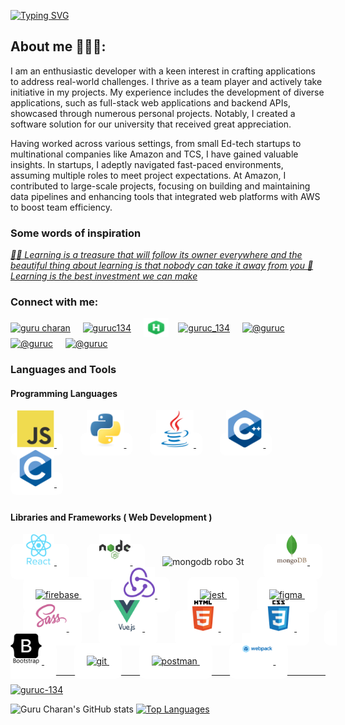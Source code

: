 [![Typing SVG](https://readme-typing-svg.herokuapp.com?color=%2327B026&size=20&center=true&lines=Hello%2C+Welcome+to+my+Github+Profile;I+am+Guru++Charan)](https://git.io/typing-svg)
## About me 🙋🏻‍♂️:
I am an enthusiastic developer with a keen interest in crafting applications to address real-world challenges. I thrive as a team player and actively take initiative in my projects.
My experience includes the development of diverse applications, such as full-stack web applications and backend APIs, showcased through numerous personal projects. Notably, I created a software solution for our university that received great appreciation.

Having worked across various settings, from small Ed-tech startups to multinational companies like Amazon and TCS, I have gained valuable insights. In startups, I adeptly navigated fast-paced environments, assuming multiple roles to meet project expectations. At Amazon, I contributed to large-scale projects, focusing on building and maintaining data pipelines and enhancing tools that integrated web platforms with AWS to boost team efficiency.


 ### Some words of inspiration
 <u><em>📖📖 Learning is a treasure that will follow its owner everywhere and the beautiful thing about learning is that nobody can take it away from you 🧠
 Learning is the best investment we can make </em></u>
 
 <h3 align="left">Connect with me:</h3>
<p align="left">
<a href="https://www.linkedin.com/in/guru-charan-kakaraparty-7103561a1/" target="blank"><img align="center" src="https://img.icons8.com/color/28/000000/linkedin.png" alt="guru charan" height="30" width="40" /></a> &nbsp; &nbsp;
<a href="https://www.codechef.com/users/guruc134" target="blank"><img align="center" src="https://www.codechef.com/sites/all/themes/abessive/logo.svg" alt="guruc134" height="30" width="40" /></a> &nbsp; &nbsp;
<a href="https://www.hackerrank.com/guruc134" target="blank"><img align="center" src="https://github.com/AsishRaju/AsishRaju/raw/master/gifs/hackerrank..png" alt="guruc134" height="30" width="40" /></a>&nbsp; &nbsp;
<a href="https://codeforces.com/profile/guruc_134" target="blank"><img align="center" src="https://cdn.iconscout.com/icon/free/png-256/code-forces-3628695-3029920.png" alt="guruc_134" height="30" width="40" /></a> &nbsp; &nbsp;
<a href="https://www.hackerearth.com/@guruc" target="blank"><img align="center" src="https://upload.wikimedia.org/wikipedia/commons/e/e8/HackerEarth_logo.png" alt="@guruc" height="30" width="40" /></a> &nbsp; &nbsp;
<a href="https://binarysearch.com/@/Guruc134" target="blank"><img align="center" src="https://miro.medium.com/max/312/1*vC6VtkV4Di6HnbiX_EjDvQ.png" alt="@guruc" height="30" width="40" border-radius="100px"/><a/> &nbsp; &nbsp;
<a href="https://app.codesignal.com/profile/121910308_knn" target="blank"><img align="center" src="https://app.codesignal.com/img/logos/logo_white.svg" alt="@guruc" height="30" width="60" /><a/>
    </p>
 
<h3 align="left">Languages and Tools</h3>
<div id="programming_languages">
<h4> Programming Languages </h4>
<a class="skill_tag" style="background-color:white; padding:10px; border-radius:10px" href="https://developer.mozilla.org/en-US/docs/Web/JavaScript" target="_blank" >
<img
    src="https://raw.githubusercontent.com/devicons/devicon/master/icons/javascript/javascript-original.svg"
    alt="javascript"
    width="60"
    height="60"
/>
</a> &nbsp; &nbsp;&nbsp; &nbsp;
<a class="skill_tag" style="background-color:white; padding:10px; border-radius:10px" href="https://www.python.org" target="_blank">
<img
    src="https://raw.githubusercontent.com/devicons/devicon/master/icons/python/python-original.svg"
    alt="python"
    width="60"
    height="60"
/>
</a> &nbsp; &nbsp;&nbsp; &nbsp;

<a class="skill_tag" style="background-color:white; padding:10px; border-radius:10px" href="https://www.java.com" target="_blank">
<img
    src="https://raw.githubusercontent.com/devicons/devicon/master/icons/java/java-original.svg"
    alt="java"
    width="60"
    height="60"
/>
</a> &nbsp; &nbsp;&nbsp; &nbsp;



<a class="skill_tag" style="background-color:white; padding:10px; border-radius:10px" href="https://www.w3schools.com/cpp/" target="_blank">
<img
    src="https://raw.githubusercontent.com/devicons/devicon/master/icons/cplusplus/cplusplus-original.svg"
    alt="cplusplus"
    width="60"
    height="60"
/>
</a> &nbsp; &nbsp;&nbsp; &nbsp;

<a class="skill_tag" style="background-color:white; padding:10px; border-radius:10px" href="https://www.cprogramming.com/" target="_blank">
<img
    src="https://raw.githubusercontent.com/devicons/devicon/master/icons/c/c-original.svg"
    alt="c"
    width="60"
    height="60"
/>
</a> &nbsp; &nbsp;&nbsp; &nbsp;
<br>
<br>
<h4> Libraries and Frameworks ( Web Development ) </h4>
<a class="skill_tag" style="background-color:white; padding:20px; border-radius:10px" href="https://reactjs.org/" target="_blank">
    <img
        src="https://raw.githubusercontent.com/devicons/devicon/master/icons/react/react-original-wordmark.svg"
        alt="react"
        width="50"
        height="50"
    />
    </a> &nbsp; &nbsp;&nbsp; &nbsp;

<a class="skill_tag" style="background-color:white; padding:20px; border-radius:10px" href="https://nodejs.org" target="_blank">
<img
    src="https://raw.githubusercontent.com/devicons/devicon/master/icons/nodejs/nodejs-original-wordmark.svg"
    alt="nodejs"
    width="50"
    height="50"
/>
</a> &nbsp; &nbsp;&nbsp; &nbsp;
    <img
    src="https://img.stackshare.io/service/4718/sCsiuBmt_400x400.png"
    alt="mongodb robo 3t"
    width="50"
    height="50"
/>
 &nbsp; &nbsp;&nbsp; &nbsp;
<a class="skill_tag" style="background-color:white; padding:20px; border-radius:10px" href="https://www.mongodb.com/" target="_blank">
<img
    src="https://raw.githubusercontent.com/devicons/devicon/master/icons/mongodb/mongodb-original-wordmark.svg"
    alt="mongodb"
    width="50"
    height="50"
/>
</a> &nbsp; &nbsp;&nbsp; &nbsp;
<a class="skill_tag" style="background-color:white; padding:20px; border-radius:10px" href="https://firebase.google.com/" target="_blank">
    <img
        src="https://www.vectorlogo.zone/logos/firebase/firebase-icon.svg"
        alt="firebase"
        width="50"
        height="50"
    />
    </a> &nbsp; &nbsp;&nbsp; &nbsp;

<a  class="skill_tag" style="background-color:white; padding:20px; border-radius:10px" href="https://redux.js.org" target="_blank">
    <img
        src="https://raw.githubusercontent.com/devicons/devicon/master/icons/redux/redux-original.svg"
        alt="redux"
        width="50"
        height="50"
    />
    </a> &nbsp; &nbsp;&nbsp; &nbsp;
<a class="skill_tag" style="background-color:white; padding:20px; border-radius:10px" href="https://jestjs.io" target="_blank">
        <img src="https://www.vectorlogo.zone/logos/jestjsio/jestjsio-icon.svg" alt="jest" width="40" height="40"/> 
  </a>
    &nbsp; &nbsp;&nbsp; &nbsp;
 <a class="skill_tag" style="background-color:white; padding:20px; border-radius:10px" href="https://www.figma.com/" target="_blank">
       <img src="https://www.vectorlogo.zone/logos/figma/figma-icon.svg" alt="figma" width="40" height="40"/>
  </a>
 &nbsp; &nbsp;&nbsp; &nbsp;
<a class="skill_tag" style="background-color:white; padding:20px; border-radius:10px" href="https://sass-lang.com" target="_blank">
<img
    src="https://raw.githubusercontent.com/devicons/devicon/master/icons/sass/sass-original.svg"
    alt="sass"
    width="50"
    height="50"
/>
</a> &nbsp; &nbsp;&nbsp; &nbsp;

<a class="skill_tag" style="background-color:white; padding:20px; border-radius:10px" href="https://vuejs.org/" target="_blank">
<img
    src="https://raw.githubusercontent.com/devicons/devicon/master/icons/vuejs/vuejs-original-wordmark.svg"
    alt="vuejs"
    width="50"
    height="50"
/>
</a> &nbsp; &nbsp;&nbsp; &nbsp;

<a class="skill_tag" style="background-color:white; padding:20px; border-radius:10px" href="https://www.w3.org/html/" target="_blank">
    <img
        src="https://raw.githubusercontent.com/devicons/devicon/master/icons/html5/html5-original-wordmark.svg"
        alt="html5"
        width="50"
        height="50"
    />
</a> &nbsp; &nbsp;&nbsp; &nbsp;

<a class="skill_tag" style="background-color:white; padding:20px; border-radius:10px" href="https://www.w3schools.com/css/" target="_blank">
    <img
        src="https://raw.githubusercontent.com/devicons/devicon/master/icons/css3/css3-original-wordmark.svg"
        alt="css3"
        width="50"
        height="50"
    />
    </a> &nbsp; &nbsp;&nbsp; &nbsp;    
    
<a class="skill_tag" style="background-color:white; padding:20px; border-radius:10px" href="https://getbootstrap.com" target="_blank">
<img
    src="https://raw.githubusercontent.com/devicons/devicon/master/icons/bootstrap/bootstrap-plain-wordmark.svg"
    alt="bootstrap"
    width="50"
    height="50"
/>
</a> &nbsp; &nbsp;&nbsp; &nbsp;

<a class="skill_tag" style="background-color:white; padding:20px; border-radius:10px" href="https://git-scm.com/" target="_blank">
<img
    src="https://www.vectorlogo.zone/logos/git-scm/git-scm-icon.svg"
    alt="git"
    width="50"
    height="50"
/>
</a> &nbsp; &nbsp;&nbsp; &nbsp;

<a class="skill_tag" style="background-color:white; padding:20px; border-radius:10px" href="https://postman.com" target="_blank">
<img
    src="https://www.vectorlogo.zone/logos/getpostman/getpostman-icon.svg"
    alt="postman"
    width="50"
    height="50"
/>
</a> &nbsp; &nbsp;&nbsp; &nbsp;


<a class="skill_tag" style="background-color:white; padding:20px; border-radius:10px" href="https://webpack.js.org" target="_blank">
<img
    src="https://raw.githubusercontent.com/devicons/devicon/d00d0969292a6569d45b06d3f350f463a0107b0d/icons/webpack/webpack-original-wordmark.svg"
    alt="webpack"
    width="50"
    height="50"
/>
</a> &nbsp; &nbsp;&nbsp; &nbsp;
</div>
 <hr>
<p align="left"> <a href="https://github.com/ryo-ma/github-profile-trophy"><img src="https://github-profile-trophy.vercel.app/?username=guruc-134" alt="guruc-134" /></a> </p>

![Guru Charan's GitHub stats](https://github-readme-stats.vercel.app/api?username=guruc-134&count_private=true&show_icons=true)
[![Top Languages](https://github-readme-stats.vercel.app/api/top-langs/?username=guruc-134&langs_count=8&layout=compact)](https://github.com/guruc-134/github-readme-stats)
<!--
**guruc-134/guruc-134** is a ✨ _special_ ✨ repository because its `README.md` (this file) appears on your GitHub profile.
Here are some ideas to get you started:


<p align="left"> <a href="https://github.com/ryo-ma/github-profile-trophy"><img src="https://github-profile-trophy.vercel.app/?username=guruc-134" alt="guruc-134" /></a> </p>
